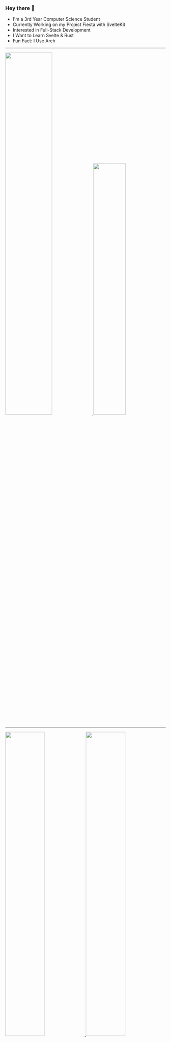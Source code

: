 ### Hey there 👋
- I'm a 3rd Year Computer Science Student
- Currently Working on my Project Fiesta with SvelteKit
- Interested in Full-Stack Development
- I Want to Learn Svelte & Rust
- Fun Fact: I Use Arch

<hr/>

<a href="https://github.com/Darshil-P">
  <img width="54.00%" src="https://github-readme-stats.vercel.app/api?username=darshil-p&count_private=true&hide=issues&show_icons=true&hide_title=true&rank_icon=github&hide_border=true&theme=tokyonight"/>
</a>

<a href="https://github.com/Darshil-P">
  <img width="45.00%" src="https://github-readme-stats.vercel.app/api/top-langs/?username=darshil-p&count_private=true&layout=compact&langs_count=4&hide_title=true&size_weight=0.5&count_weight=0.5&hide_border=true&theme=tokyonight"/>
</a>

<hr>

<a href="https://github.com/Darshil-P/good-game">
		<img width="49.50%" src="https://github-readme-stats.vercel.app/api/pin/?username=darshil-p&repo=good-game&theme=tokyonight&hide_border=true"/>
</a>
<a href="https://github.com/Darshil-P/fiesta">
		<img width="49.50%" src="https://github-readme-stats.vercel.app/api/pin/?username=darshil-p&repo=fiesta&theme=tokyonight&hide_border=true"/>
</a>

<hr>

<a href="https://github.com/Darshil-P">
	<img width="100%" src="https://github-readme-activity-graph.vercel.app/graph?username=Darshil-P&custom_title=Contribution%20Graph&radius=8&area=true&height=300&hide_border=true&theme=tokyo-night"/>
</a>
